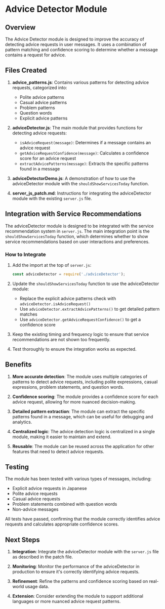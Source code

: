 # Advice Detector Module

## Overview

The Advice Detector module is designed to improve the accuracy of detecting advice requests in user messages. It uses a combination of pattern matching and confidence scoring to determine whether a message contains a request for advice.

## Files Created

1. **advice_patterns.js**: Contains various patterns for detecting advice requests, categorized into:
   - Polite advice patterns
   - Casual advice patterns
   - Problem patterns
   - Question words
   - Explicit advice patterns

2. **adviceDetector.js**: The main module that provides functions for detecting advice requests:
   - `isAdviceRequest(message)`: Determines if a message contains an advice request
   - `getAdviceRequestConfidence(message)`: Calculates a confidence score for an advice request
   - `extractAdvicePatterns(message)`: Extracts the specific patterns found in a message

3. **adviceDetectorDemo.js**: A demonstration of how to use the adviceDetector module with the `shouldShowServicesToday` function.

4. **server_js_patch.md**: Instructions for integrating the adviceDetector module with the existing `server.js` file.

## Integration with Service Recommendations

The adviceDetector module is designed to be integrated with the service recommendation system in `server.js`. The main integration point is the `shouldShowServicesToday` function, which determines whether to show service recommendations based on user interactions and preferences.

### How to Integrate

1. Add the import at the top of `server.js`:
   ```javascript
   const adviceDetector = require('./adviceDetector');
   ```

2. Update the `shouldShowServicesToday` function to use the adviceDetector module:
   - Replace the explicit advice patterns check with `adviceDetector.isAdviceRequest()`
   - Use `adviceDetector.extractAdvicePatterns()` to get detailed pattern matches
   - Use `adviceDetector.getAdviceRequestConfidence()` to get a confidence score

3. Keep the existing timing and frequency logic to ensure that service recommendations are not shown too frequently.

4. Test thoroughly to ensure the integration works as expected.

## Benefits

1. **More accurate detection**: The module uses multiple categories of patterns to detect advice requests, including polite expressions, casual expressions, problem statements, and question words.

2. **Confidence scoring**: The module provides a confidence score for each advice request, allowing for more nuanced decision-making.

3. **Detailed pattern extraction**: The module can extract the specific patterns found in a message, which can be useful for debugging and analytics.

4. **Centralized logic**: The advice detection logic is centralized in a single module, making it easier to maintain and extend.

5. **Reusable**: The module can be reused across the application for other features that need to detect advice requests.

## Testing

The module has been tested with various types of messages, including:
- Explicit advice requests in Japanese
- Polite advice requests
- Casual advice requests
- Problem statements combined with question words
- Non-advice messages

All tests have passed, confirming that the module correctly identifies advice requests and calculates appropriate confidence scores.

## Next Steps

1. **Integration**: Integrate the adviceDetector module with the `server.js` file as described in the patch file.

2. **Monitoring**: Monitor the performance of the adviceDetector in production to ensure it's correctly identifying advice requests.

3. **Refinement**: Refine the patterns and confidence scoring based on real-world usage data.

4. **Extension**: Consider extending the module to support additional languages or more nuanced advice request patterns. 